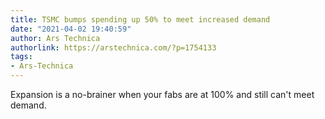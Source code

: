 ```yaml
---
title: TSMC bumps spending up 50% to meet increased demand
date: "2021-04-02 19:40:59"
author: Ars Technica
authorlink: https://arstechnica.com/?p=1754133
tags:
- Ars-Technica
---
```

Expansion is a no-brainer when your fabs are at 100% and still can't meet demand.